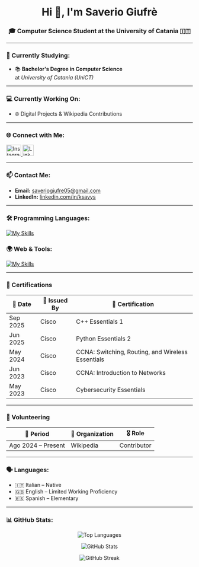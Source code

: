 <h1 align="center">Hi 👋, I'm Saverio Giufrè</h1>
<h3 align="center">🎓 Computer Science Student at the University of Catania 🇮🇹</h3>

---

### 🧠 Currently Studying:
- 📚 **Bachelor's Degree in Computer Science**  
  at *University of Catania (UniCT)*

---

### 💻 Currently Working On:
- 🌐 Digital Projects & Wikipedia Contributions

---

### 🌐 Connect with Me:
<p align="left">
  <a href="https://www.instagram.com/ksavys" target="_blank">
    <img src="https://raw.githubusercontent.com/rahuldkjain/github-profile-readme-generator/master/src/images/icons/Social/instagram.svg" alt="Instagram" height="30" width="40" />
  </a>
  <a href="https://www.linkedin.com/in/ksavys" target="_blank">
    <img src="https://upload.wikimedia.org/wikipedia/commons/c/ca/LinkedIn_logo_initials.png" alt="LinkedIn" height="30" width="30" />
  </a>
</p>

---

### 📫 Contact Me:
- **Email:** saveriogiufre05@gmail.com  
- **LinkedIn:** [linkedin.com/in/ksavys](https://www.linkedin.com/in/ksavys)

---

### 🛠️ Programming Languages:
[![My Skills](https://skillicons.dev/icons?i=c,cpp,python,asm)](https://skillicons.dev)

### 🌍 Web & Tools:
[![My Skills](https://skillicons.dev/icons?i=git,github)](https://skillicons.dev)

---

### 🏅 Certifications

| 📅 Date        | 🏢 Issued By | 📜 Certification                          |
|---------------|--------------|--------------------------------------------|
| Sep 2025      | Cisco        | C++ Essentials 1                           |
| Jun 2025      | Cisco        | Python Essentials 2                        |
| May 2024           | Cisco        | CCNA: Switching, Routing, and Wireless Essentials |
| Jun 2023           | Cisco        | CCNA: Introduction to Networks             |
| May 2023           | Cisco        | Cybersecurity Essentials                    |

---

### 🤝 Volunteering

| 📅 Period      | 🏢 Organization                          | 🎖️ Role        |
|----------------|------------------------------------------|----------------|
| Ago 2024 – Present | Wikipedia                             | Contributor     |

---

### 🗣️ Languages:
- 🇮🇹 Italian – Native  
- 🇬🇧 English – Limited Working Proficiency  
- 🇪🇸 Spanish – Elementary

---

### 📊 GitHub Stats:
<p align="center">
  <img src="https://github-readme-stats.vercel.app/api/top-langs/?username=ksavys&layout=compact&theme=default" alt="Top Languages" />
</p>
<p align="center">
  <img src="https://github-readme-stats.vercel.app/api?username=ksavys&show_icons=true&locale=en&theme=default" alt="GitHub Stats" />
</p>
<p align="center">
  <img src="https://github-readme-streak-stats.herokuapp.com/?user=ksavys&theme=default" alt="GitHub Streak" />
</p>
